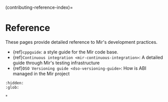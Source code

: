 (contributing-reference-index)=

# Reference
These pages provide detailed reference to Mir's development practices.

- {ref}`cppguide`: a style guide for the Mir code base.
- {ref}`Continuous integration <mir-continuous-integration>`: A detailed guide through Mir's testing infrastructure
- {ref}`DSO Versioning guide <dso-versioning-guide>`: How is ABI managed in the Mir project


```{toctree}
:hidden:
:glob:

*
```
